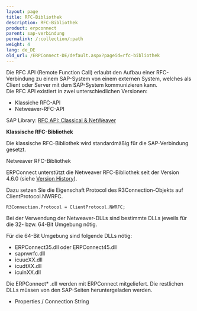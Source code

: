```yaml
---
layout: page
title: RFC-Bibliothek
description: RFC-Bibliothek
product: erpconnect
parent: sap-verbindung
permalink: /:collection/:path
weight: 4
lang: de_DE
old_url: /ERPConnect-DE/default.aspx?pageid=rfc-bibliothek
---
```


Die RFC API (Remote Function Call) erlaubt den Aufbau einer RFC-Verbindung zu einem SAP-System von einem externen System, welches als Client oder Server mit dem SAP-System kommunizieren kann.<br>
Die RFC API existiert in zwei unterschiedlichen Versionen: 
- Klassiche RFC-API 
- Netweaver-RFC-API 

SAP Library: [RFC API: Classical & NetWeaver](https://help.sap.com/saphelp_nwpi71/helpdata/de/45/18e96cd26321a1e10000000a1553f6/frameset.htm) 

**Klassische RFC-Bibliothek**

Die klassische RFC-Bibliothek wird standardmäßig für die SAP-Verbindung gesetzt. 


Netweaver RFC-Bibliothek

ERPConnect unterstützt die Netweaver RFC-Bibliothek seit der Version 4.6.0 (siehe [Version History](https://kb.theobald-software.com/version-history/erpconnect-version-history)). 

Dazu setzen Sie die Eigenschaft Protocol des R3Connection-Objekts auf ClientProtocol.NWRFC. 

```
R3Connection.Protocol = ClientProtocol.NWRFC;
```

Bei der Verwendung der Netweaver-DLLs sind bestimmte DLLs jeweils für die 32- bzw. 64-Bit Umgebung nötig.

Für die 64-Bit Umgebung sind folgende DLLs nötig:
- ERPConnect35.dll oder ERPConnect45.dll
- sapnwrfc.dll
- icuucXX.dll
- icudtXX.dll
- icuinXX.dll 

Die ERPConnect* .dll werden mit ERPConnect mitgeliefert. Die restlichen DLLs müssen von den SAP-Seiten heruntergeladen werden.

- Properties / Connection String
